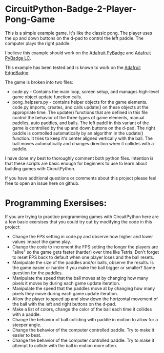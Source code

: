 # CircuitPython-Badge-2-Player-Pong-Game

This is a simple example game. It's like the classic pong. The player uses the up and down buttons on the d-pad to control the left paddle. The computer plays the right paddle.

I believe this example should work on the [Adafruit PyBadge](https://www.adafruit.com/product/4200) and [Adafruit PyBadge LC](https://www.adafruit.com/product/3939).

This example has been tested and is known to work on the [Adafruit EdgeBadge](https://www.adafruit.com/product/4400).

The game is broken into two files: 

 - code.py - Contains the main loop, screen setup, and manages high-level game object update function calls.
 - pong_helpsers.py - contains helper objects for the game elements. code.py imports, creates, and calls update() on these objects at the appropriate time. The update() functions that are defined in this file control the behavior of the three types of game elements, manual paddles, auto paddles, and balls. The left paddl in this variant of the game is controlled by the up and down buttons on the d-pad. The right paddle is controlled automatically by an algorithm in the update() function. It tries to keep it's center aligned vertically with the ball. The ball moves automatically and changes direction when it collides with a paddle.
 
I have done my best to thoroughly comment both python files. Intention is that these scripts are basic enough for beginners to use to learn about building games with CircuitPython.

If you have additional questions or comments about this project please feel free to open an issue here on github.

# Programming Exersises:
If you are trying to practice programming games with CircuitPython here are a few basic exersises that you could try out by modifying the code in this project:

 - Change the FPS setting in code.py and observe how higher and lower values impact the game play. 
 - Change the code to increment the FPS setting the longer the players are "alive" so the game gets faster (harder) over time like Tetris. Don't forget to reset FPS back to default when one player loses and the ball resets.
 - Manipulate the size of the paddles and/or balls, observe the results. Is the game easier or harder if you make the ball bigger or smaller? Same question for the paddles.
 - Manipulate the speed that the ball moves at by changing how many pixels it moves by during each game update iteration.
 - Manipulate the speed that the paddles move at by changing how many pixels they move during each game update iteration.
 - Allow the player to speed up and slow down the horizontal movement of the ball with the left and right buttons on the d-pad.
 - Make a list of colors, change the color of the ball each time it collides with a paddle.
 - Change the behavior of ball colliding with paddle in motion to allow for a steeper angle.
 - Change the behavior of the computer controlled paddle. Try to make it easier to beat.
 - Change the behavior of the computer controlled paddle. Try to make it attempt to collide with the ball in motion more often.
